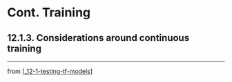 # Cont. Training

## 12.1.3. Considerations around continuous training

---
from [[_12-1-testing-tf-models]]

[//begin]: # "Autogenerated link references for markdown compatibility"
[_12-1-testing-tf-models]: _12-1-testing-tf-models.md "Testing TF.js Models"
[//end]: # "Autogenerated link references"
